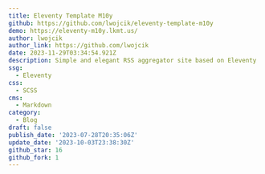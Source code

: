```yaml
---
title: Eleventy Template M10y
github: https://github.com/lwojcik/eleventy-template-m10y
demo: https://eleventy-m10y.lkmt.us/
author: lwojcik
author_link: https://github.com/lwojcik
date: 2023-11-29T03:34:54.921Z
description: Simple and elegant RSS aggregator site based on Eleventy
ssg:
  - Eleventy
css:
  - SCSS
cms:
  - Markdown
category:
  - Blog
draft: false
publish_date: '2023-07-28T20:35:06Z'
update_date: '2023-10-03T23:38:30Z'
github_star: 16
github_fork: 1
---
```


